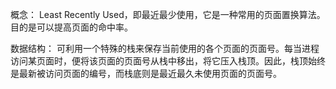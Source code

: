 概念：
Least Recently Used，即最近最少使用，它是一种常用的页面置换算法。目的是可以提高页面的命中率。

数据结构：
可利用一个特殊的栈来保存当前使用的各个页面的页面号。每当进程访问某页面时，便将该页面的页面号从栈中移出，将它压入栈顶。因此，栈顶始终是最新被访问页面的编号，而栈底则是最近最久未使用页面的页面号。




